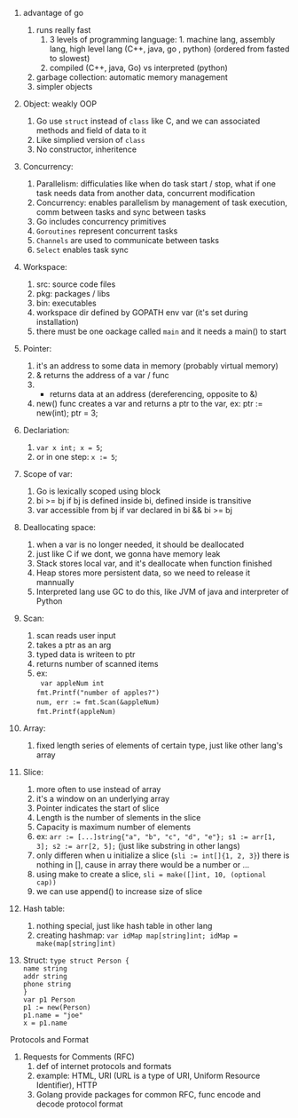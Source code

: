 1. advantage of go
    1. runs really fast
        1. 3 levels of programming language: 1. machine lang, assembly lang, high level lang (C++, java, go , python) (ordered from fasted to slowest)
        2. compiled (C++, java, Go) vs interpreted (python)
    2. garbage collection: automatic memory management
    3. simpler objects

2. Object: weakly OOP
    1. Go use ```struct``` instead of ```class``` like C, and we can associated methods and field of data to it
    2. Like simplied version of ```class```
    3. No constructor, inheritence

3. Concurrency:
    1. Parallelism: difficulaties like when do task start / stop, what if one task needs data from another data, concurrent modification
    2. Concurrency: enables parallelism by management of task execution, comm between tasks and sync between tasks
    3. Go includes concurrency primitives
    4. ```Goroutines``` represent concurrent tasks
    5. ```Channels``` are used to communicate between tasks
    6. ```Select``` enables task sync

4. Workspace:
    1. src: source code files
    2. pkg: packages / libs
    3. bin: executables
    4. workspace dir defined by GOPATH env var (it's set during installation)
    5. there must be one oackage called ```main``` and it needs a main() to start



1. Pointer:
    1. it's an address to some data in memory (probably virtual memory)
    2. & returns the address of a var / func
    3. * returns data at an address (dereferencing, opposite to &)
    4. new() func creates a var and returns a ptr to the var, ex: ptr := new(int); ptr = 3;

2. Declariation:
    1. ```var x int; x = 5```;
    2. or in one step: ```x := 5```;

3. Scope of var:
    1. Go is lexically scoped using block
    2. bi >= bj if bj is defined inside bi, defined inside is transitive
    3. var accessible from bj if var declared in bi && bi >= bj

4. Deallocating space:
    1. when a var is no longer needed, it should be deallocated
    2. just like C if we dont, we gonna have memory leak
    3. Stack stores local var, and it's deallocate when function finished
    4. Heap stores more persistent data, so we need to release it mannually
    5. Interpreted lang use GC to do this, like JVM of java and interpreter of Python

5. Scan:
    1. scan reads user input
    2. takes a ptr as an arg
    3. typed data is writeen to ptr
    4. returns number of scanned items
    5. ex: <br>
        ``` var appleNum int``` <br>
        ```fmt.Printf("number of apples?")```<br>
        ```num, err := fmt.Scan(&appleNum)```<br>
        ```fmt.Printf(appleNum)```<br>


1. Array:
    1. fixed length series of elements of certain type, just like other lang's array

2. Slice:
    1. more often to use instead of array
    2. it's a window on an underlying array
    3. Pointer indicates the start of slice
    4. Length is the number of slements in the slice
    5. Capacity is maximum number of elements
    6. ex: ```arr := [...]string{"a", "b", "c", "d", "e"}; s1 := arr[1, 3]; s2 := arr[2, 5];``` (just like substring in other langs)
    7. only differen when u initialize a slice (```sli := int[]{1, 2, 3}```) there is nothing in [], cause in array there would be a number or ...
    8. using make to create a slice, ```sli = make([]int, 10, (optional cap))```
    9. we can use append() to increase size of slice

3. Hash table:
    1. nothing special, just like hash table in other lang
    2. creating hashmap: ```var idMap map[string]int; idMap = make(map[string]int)```

4. Struct:
    ```type struct Person {```<br>
        ```name string```<br>
        ```addr string```<br>
        ```phone string```<br>
    ```}```<br>
    ```var p1 Person```<br>
    ```p1 := new(Person)```<br>
    ```p1.name = "joe"```<br>
    ```x = p1.name```<br>
    


Protocols and Format

1.  Requests for Comments (RFC)
    1. def of internet protocols and formats
    2. example: HTML, URI (URL is a type of URI, Uniform Resource Identifier), HTTP
    3. Golang provide packages for common RFC, func encode and decode protocol format
